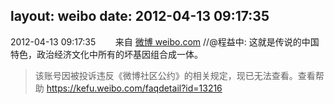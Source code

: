 layout: weibo
date: 2012-04-13 09:17:35
---
<meta name="referrer" content="no-referrer" />

2012-04-13 09:17:35  &nbsp;&nbsp;&nbsp;&nbsp;&nbsp;&nbsp; 来自 <a href="http://weibo.com/" rel="nofollow">微博 weibo.com</a>
//@程益中: 这就是传说的中国特色，政治经济文化中所有的坏基因组合成一体。
>  该账号因被投诉违反《微博社区公约》的相关规定，现已无法查看。查看帮助 https://kefu.weibo.com/faqdetail?id=13216
